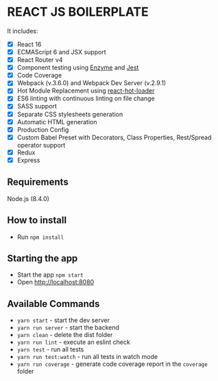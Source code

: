 # REACT JS BOILERPLATE

It includes: 

- [x] React 16
- [x] ECMAScript 6 and JSX support
- [x] React Router v4
- [x] Component testing using [Enzyme](https://github.com/airbnb/enzyme) and [Jest](https://facebook.github.io/jest)
- [x] Code Coverage
- [x] Webpack (v.3.6.0) and Webpack Dev Server (v.2.9.1)
- [x] Hot Module Replacement using [react-hot-loader](https://github.com/gaearon/react-hot-loader)
- [x] ES6 linting with continuous linting on file change
- [x] SASS support
- [x] Separate CSS stylesheets generation
- [x] Automatic HTML generation
- [x] Production Config
- [x] Custom Babel Preset with Decorators, Class Properties, Rest/Spread operator support
- [x] Redux
- [x] Express

## Requirements
Node.js (8.4.0)

## How to install
- Run `npm install`

## Starting the app
- Start the app `npm start`
- Open [http://localhost:8080](http://localhost:8080)

## Available Commands

- `yarn start` - start the dev server
- `yarn run server` - start the backend
- `yarn clean` - delete the dist folder
- `yarn run lint` - execute an eslint check
- `yarn test` - run all tests
- `yarn run test:watch` - run all tests in watch mode
- `yarn run coverage` - generate code coverage report in the `coverage` folder
